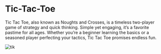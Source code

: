 # Tic-Tac-Toe
Tic Tac Toe, also known as Noughts and Crosses, is a timeless two-player game of strategy and quick thinking. Simple yet engaging, it’s a favorite pastime for all ages. Whether you’re a beginner learning the basics or a seasoned player perfecting your tactics, Tic Tac Toe promises endless fun.

![tik](https://github.com/user-attachments/assets/02c3f77d-599c-401d-b8d2-ad993a883958)
